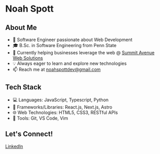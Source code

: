 # Noah Spott

## About Me

- 🌱 Software Engineer passionate about Web Development
- 🎓 B.Sc. in Software Engineering from Penn State
- 🔭 Currently helping businesses leverage the web @ [Summit Avenue Web Solutions](https://summitavenueweb.com/)
- 💡 Always eager to learn and explore new technologies
- 📫 Reach me at noahspottdev@gmail.com

## Tech Stack

- 💻 Languages: JavaScript, Typescript, Python
- 🚀 Frameworks/Libraries: React.js, Next.js, Astro
- 🌐 Web Technologies: HTML5, CSS3, RESTful APIs
- 🔧 Tools: Git, VS Code, Vim

## Let's Connect!

[LinkedIn](https://www.linkedin.com/in/noahspott/)

